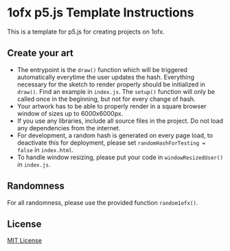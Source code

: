 # 1ofx p5.js Template Instructions

This is a template for p5.js for creating projects on 1ofx.

## Create your art
-   The entrypoint is the `draw()` function which will be triggered automatically everytime the user updates the hash. Everything necessary for the sketch to render properly should be initialized in `draw()`. Find an example in `index.js`. The `setup()` function will only be called once in the beginning, but not for every change of hash.
-   Your artwork has to be able to properly render in a square browser window of sizes up to 6000x6000px.
-   If you use any libraries, include all source files in the project. Do not load any dependencies from the internet.
-   For development, a random hash is generated on every page load, to deactivate this for deployment, please set `randomHashForTesting = false` in `index.html`. 
-   To handle window resizing, please put your code in `windowResizedUser()` in `index.js`.

## Randomness

For all randomness, please use the provided function `random1ofx()`.

## License

[MIT License](./LICENSE)
